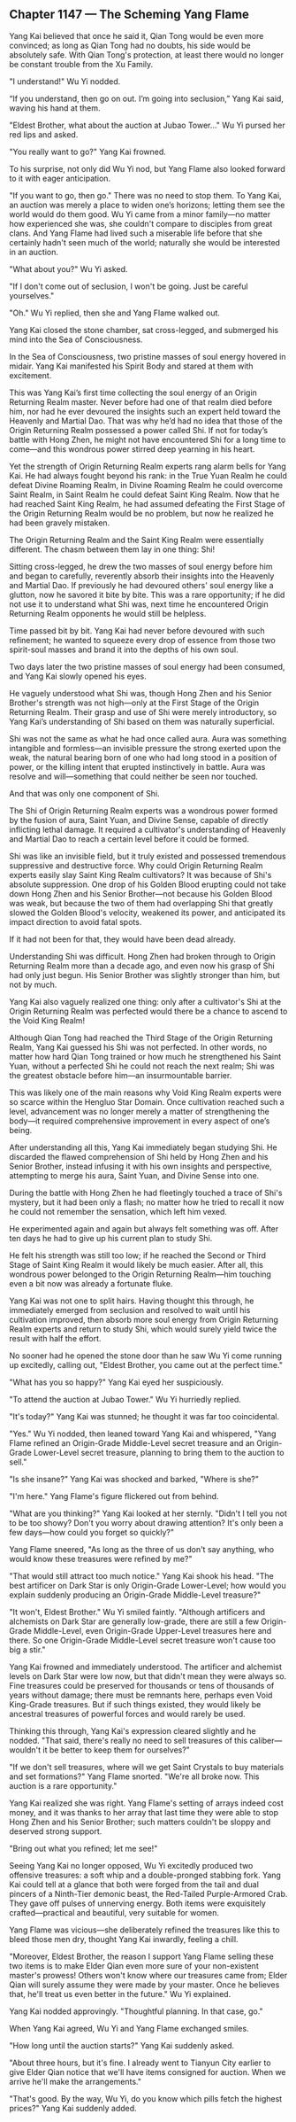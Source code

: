 ## Chapter 1147 — The Scheming Yang Flame

Yang Kai believed that once he said it, Qian Tong would be even more convinced; as long as Qian Tong had no doubts, his side would be absolutely safe. With Qian Tong's protection, at least there would no longer be constant trouble from the Xu Family.

"I understand!" Wu Yi nodded.

“If you understand, then go on out. I’m going into seclusion,” Yang Kai said, waving his hand at them.

"Eldest Brother, what about the auction at Jubao Tower…" Wu Yi pursed her red lips and asked.

"You really want to go?" Yang Kai frowned.

To his surprise, not only did Wu Yi nod, but Yang Flame also looked forward to it with eager anticipation.

"If you want to go, then go." There was no need to stop them. To Yang Kai, an auction was merely a place to widen one’s horizons; letting them see the world would do them good. Wu Yi came from a minor family—no matter how experienced she was, she couldn't compare to disciples from great clans. And Yang Flame had lived such a miserable life before that she certainly hadn't seen much of the world; naturally she would be interested in an auction.

"What about you?" Wu Yi asked.

"If I don't come out of seclusion, I won't be going. Just be careful yourselves."

"Oh." Wu Yi replied, then she and Yang Flame walked out.

Yang Kai closed the stone chamber, sat cross-legged, and submerged his mind into the Sea of Consciousness.

In the Sea of Consciousness, two pristine masses of soul energy hovered in midair. Yang Kai manifested his Spirit Body and stared at them with excitement.

This was Yang Kai’s first time collecting the soul energy of an Origin Returning Realm master. Never before had one of that realm died before him, nor had he ever devoured the insights such an expert held toward the Heavenly and Martial Dao. That was why he’d had no idea that those of the Origin Returning Realm possessed a power called Shi. If not for today’s battle with Hong Zhen, he might not have encountered Shi for a long time to come—and this wondrous power stirred deep yearning in his heart.

Yet the strength of Origin Returning Realm experts rang alarm bells for Yang Kai. He had always fought beyond his rank: in the True Yuan Realm he could defeat Divine Roaming Realm, in Divine Roaming Realm he could overcome Saint Realm, in Saint Realm he could defeat Saint King Realm. Now that he had reached Saint King Realm, he had assumed defeating the First Stage of the Origin Returning Realm would be no problem, but now he realized he had been gravely mistaken.

The Origin Returning Realm and the Saint King Realm were essentially different. The chasm between them lay in one thing: Shi!

Sitting cross-legged, he drew the two masses of soul energy before him and began to carefully, reverently absorb their insights into the Heavenly and Martial Dao. If previously he had devoured others' soul energy like a glutton, now he savored it bite by bite. This was a rare opportunity; if he did not use it to understand what Shi was, next time he encountered Origin Returning Realm opponents he would still be helpless.

Time passed bit by bit. Yang Kai had never before devoured with such refinement; he wanted to squeeze every drop of essence from those two spirit-soul masses and brand it into the depths of his own soul.

Two days later the two pristine masses of soul energy had been consumed, and Yang Kai slowly opened his eyes.

He vaguely understood what Shi was, though Hong Zhen and his Senior Brother's strength was not high—only at the First Stage of the Origin Returning Realm. Their grasp and use of Shi were merely introductory, so Yang Kai’s understanding of Shi based on them was naturally superficial.

Shi was not the same as what he had once called aura. Aura was something intangible and formless—an invisible pressure the strong exerted upon the weak, the natural bearing born of one who had long stood in a position of power, or the killing intent that erupted instinctively in battle. Aura was resolve and will—something that could neither be seen nor touched.

And that was only one component of Shi.

The Shi of Origin Returning Realm experts was a wondrous power formed by the fusion of aura, Saint Yuan, and Divine Sense, capable of directly inflicting lethal damage. It required a cultivator's understanding of Heavenly and Martial Dao to reach a certain level before it could be formed.

Shi was like an invisible field, but it truly existed and possessed tremendous suppressive and destructive force. Why could Origin Returning Realm experts easily slay Saint King Realm cultivators? It was because of Shi's absolute suppression. One drop of his Golden Blood erupting could not take down Hong Zhen and his Senior Brother—not because his Golden Blood was weak, but because the two of them had overlapping Shi that greatly slowed the Golden Blood's velocity, weakened its power, and anticipated its impact direction to avoid fatal spots.

If it had not been for that, they would have been dead already.

Understanding Shi was difficult. Hong Zhen had broken through to Origin Returning Realm more than a decade ago, and even now his grasp of Shi had only just begun. His Senior Brother was slightly stronger than him, but not by much.

Yang Kai also vaguely realized one thing: only after a cultivator's Shi at the Origin Returning Realm was perfected would there be a chance to ascend to the Void King Realm!

Although Qian Tong had reached the Third Stage of the Origin Returning Realm, Yang Kai guessed his Shi was not perfected. In other words, no matter how hard Qian Tong trained or how much he strengthened his Saint Yuan, without a perfected Shi he could not reach the next realm; Shi was the greatest obstacle before him—an insurmountable barrier.

This was likely one of the main reasons why Void King Realm experts were so scarce within the Hengluo Star Domain. Once cultivation reached such a level, advancement was no longer merely a matter of strengthening the body—it required comprehensive improvement in every aspect of one’s being.

After understanding all this, Yang Kai immediately began studying Shi. He discarded the flawed comprehension of Shi held by Hong Zhen and his Senior Brother, instead infusing it with his own insights and perspective, attempting to merge his aura, Saint Yuan, and Divine Sense into one.

During the battle with Hong Zhen he had fleetingly touched a trace of Shi's mystery, but it had been only a flash; no matter how he tried to recall it now he could not remember the sensation, which left him vexed.

He experimented again and again but always felt something was off. After ten days he had to give up his current plan to study Shi.

He felt his strength was still too low; if he reached the Second or Third Stage of Saint King Realm it would likely be much easier. After all, this wondrous power belonged to the Origin Returning Realm—him touching even a bit now was already a fortunate fluke.

Yang Kai was not one to split hairs. Having thought this through, he immediately emerged from seclusion and resolved to wait until his cultivation improved, then absorb more soul energy from Origin Returning Realm experts and return to study Shi, which would surely yield twice the result with half the effort.

No sooner had he opened the stone door than he saw Wu Yi come running up excitedly, calling out, "Eldest Brother, you came out at the perfect time."

"What has you so happy?" Yang Kai eyed her suspiciously.

"To attend the auction at Jubao Tower." Wu Yi hurriedly replied.

"It's today?" Yang Kai was stunned; he thought it was far too coincidental.

"Yes." Wu Yi nodded, then leaned toward Yang Kai and whispered, "Yang Flame refined an Origin-Grade Middle-Level secret treasure and an Origin-Grade Lower-Level secret treasure, planning to bring them to the auction to sell."

"Is she insane?" Yang Kai was shocked and barked, "Where is she?"

"I'm here." Yang Flame's figure flickered out from behind.

"What are you thinking?" Yang Kai looked at her sternly. "Didn't I tell you not to be too showy? Don't you worry about drawing attention? It's only been a few days—how could you forget so quickly?"

Yang Flame sneered, "As long as the three of us don't say anything, who would know these treasures were refined by me?"

"That would still attract too much notice." Yang Kai shook his head. "The best artificer on Dark Star is only Origin-Grade Lower-Level; how would you explain suddenly producing an Origin-Grade Middle-Level treasure?"

"It won't, Eldest Brother." Wu Yi smiled faintly. "Although artificers and alchemists on Dark Star are generally low-grade, there are still a few Origin-Grade Middle-Level, even Origin-Grade Upper-Level treasures here and there. So one Origin-Grade Middle-Level secret treasure won't cause too big a stir."

Yang Kai frowned and immediately understood. The artificer and alchemist levels on Dark Star were low now, but that didn't mean they were always so. Fine treasures could be preserved for thousands or tens of thousands of years without damage; there must be remnants here, perhaps even Void King-Grade treasures. But if such things existed, they would likely be ancestral treasures of powerful forces and would rarely be used.

Thinking this through, Yang Kai's expression cleared slightly and he nodded. "That said, there's really no need to sell treasures of this caliber—wouldn't it be better to keep them for ourselves?"

"If we don't sell treasures, where will we get Saint Crystals to buy materials and set formations?" Yang Flame snorted. "We're all broke now. This auction is a rare opportunity."

Yang Kai realized she was right. Yang Flame's setting of arrays indeed cost money, and it was thanks to her array that last time they were able to stop Hong Zhen and his Senior Brother; such matters couldn't be sloppy and deserved strong support.

"Bring out what you refined; let me see!"

Seeing Yang Kai no longer opposed, Wu Yi excitedly produced two offensive treasures: a soft whip and a double-pronged stabbing fork. Yang Kai could tell at a glance that both were forged from the tail and dual pincers of a Ninth-Tier demonic beast, the Red-Tailed Purple-Armored Crab. They gave off pulses of unnerving energy. Both items were exquisitely crafted—practical and beautiful, very suitable for women.

Yang Flame was vicious—she deliberately refined the treasures like this to bleed those men dry, thought Yang Kai inwardly, feeling a chill.

"Moreover, Eldest Brother, the reason I support Yang Flame selling these two items is to make Elder Qian even more sure of your non-existent master's prowess! Others won't know where our treasures came from; Elder Qian will surely assume they were made by your master. Once he believes that, he'll treat us even better in the future." Wu Yi explained.

Yang Kai nodded approvingly. "Thoughtful planning. In that case, go."

When Yang Kai agreed, Wu Yi and Yang Flame exchanged smiles.

"How long until the auction starts?" Yang Kai suddenly asked.

"About three hours, but it's fine. I already went to Tianyun City earlier to give Elder Qian notice that we'll have items consigned for auction. When we arrive he'll make the arrangements."

"That's good. By the way, Wu Yi, do you know which pills fetch the highest prices?" Yang Kai suddenly added.